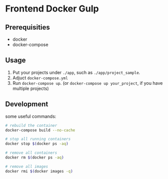 # Frontend Docker Gulp

## Prerequisities

- docker
- docker-compose


## Usage

1. Put your projects under `./app`, such as `./app/project_sample`.
2. Adjuct `docker-compose.yml`
3. Run `docker-compose up`. (or `docker-compose up your_project`, if you have multiple projects)


## Development

some useful commands:

```sh
# rebuild the container
docker-compose build --no-cache

# stop all running containers
docker stop $(docker ps -aq)

# remove all containers
docker rm $(docker ps -aq)

# remove all images
docker rmi $(docker images -q)
```
